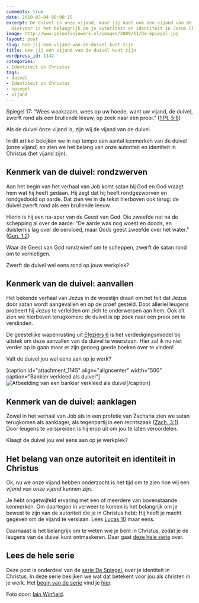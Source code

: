 ```yaml
---
comments: true
date: 2010-03-04 08:00:15
excerpt: De duivel is onze vijand, maar jij kunt ook een vijand van de duivel zijn.
  Hiervoor is het belangrijk om je autoriteit en identiteit in Jezus Christus te weten.
image: http://www.geloofinjewerk.nl/images/2009/11/De-Spiegel.jpg
layout: post
slug: hoe-jij-een-vijand-van-de-duivel-kunt-zijn
title: Hoe jij een vijand van de duivel kunt zijn
wordpress_id: 1142
categories:
- Identiteit in Christus
tags:
- duivel
- Identiteit in Christus
- spiegel
- vijand
---
```


Spiegel 17: “Wees waakzaam, wees op uw hoede, want uw vijand, de duivel, zwerft rond als een brullende leeuw, op zoek naar een prooi.” ([1 Pt. 5:8](http://www.biblija.net/biblija.cgi?m=1+Pt+5%3A8&id42=0&id18=1&pos=0&l=nl&set=10))

Als de duivel ònze vijand is, zijn wij de vijand van de duivel.

In dit artikel bekijken we in rap tempo een aantal kenmerken van de duivel (onze vijand) en zien we het belang van onze autoriteit en identiteit in Christus (het vijand zijn).





## Kenmerk van de duivel: rondzwerven


Aan het begin van het verhaal van Job komt satan bij God en God vraagt hem wat hij heeft gedaan. Hij zegt dat hij heeft rondgezworven en rondgedoold op aarde. Dat zien we in de tekst hierboven ook terug: de duivel zwerft rond als een brullende leeuw.

Hierin is hij een na-aper van de Geest van God. Die zweefde net na de schepping al over de aarde: “De aarde was nog woest en doods, en duisternis lag over de oervloed, maar Gods geest zweefde over het water.” ([Gen. 1:2](http://www.biblija.net/biblija.cgi?m=Gen+1%3A2&id42=0&id18=1&pos=0&l=nl&set=10))

Waar de Geest van God rondzwierf om te scheppen, zwerft de satan rond om te vernietigen.

Zwerft de duivel wel eens rond op jouw werkplek?



## Kenmerk van de duivel: aanvallen


Het bekende verhaal van Jezus in de woestijn draait om het feit dat Jezus door satan wordt aangevallen en op de proef gesteld. Door allerlei leugens probeert hij Jezus te verleiden om zich te onderwerpen aan hem. Ook dit zien we hierboven terugkomen: de duivel is op zoek naar een prooi om te verslinden.

De geestelijke wapenrusting uit [Efeziërs 6](http://www.biblija.net/biblija.cgi?m=Ef+6%3A11-17&id42=0&id18=1&pos=0&l=nl&set=10) is het verdedigingsmiddel bij uitstek om deze aanvallen van de duivel te weerstaan. Hier zal ik nu niet verder op in gaan maar er zijn genoeg goede boeken over te vinden!

Valt de duivel jou wel eens aan op je werk?

[caption id="attachment_1145" align="aligncenter" width="500" caption="Bankier verkleed als duivel"]![Afbeelding van een bankier verkleed als duivel](http://www.geloofinjewerk.nl/images/2010/03/duivelbankier.jpg)[/caption]



## Kenmerk van de duivel: aanklagen


Zowel in het verhaal van Job als in een profetie van Zacharia zien we satan terugkomen als aanklager, als tegenpartij in een rechtszaak ([Zach. 3:1](http://www.biblija.net/biblija.cgi?m=Zach+3%3A1&id42=0&id18=1&pos=0&l=nl&set=10)). Door leugens te verspreiden is hij erop uit om jou te laten veroordelen.

Klaagt de duivel jou wel eens aan op je werkplek?



## Het belang van onze autoriteit en identiteit in Christus


Ok, nu we onze vijand hebben onderzocht is het tijd om te zien hoe wij een _vijand van onze vijand_ kunnen zijn.

Je hebt ongetwijfeld ervaring met één of meerdere van bovenstaande kenmerken. Om daartegen in verweer te komen is het belangrijk om je bewust te zijn van de autoriteit die je in Christus hebt: Hij heeft je macht gegeven om de vijand te verslaan. Lees [Lucas 10](http://www.biblija.net/biblija.cgi?m=luc+10&id42=0&id18=1&pos=0&l=nl&set=10) maar eens.

Daarnaast is het belangrijk om te weten wie je bent in Christus, zodat je de leugens van de duivel kunt ontmaskeren. Daar gaat [deze hele serie](/2009/11/09/kijk-eens-wat-vaker-in-de-spiegel/) over.



## Lees de hele serie


Deze post is onderdeel van de [serie De Spiegel](/2009/11/09/kijk-eens-wat-vaker-in-de-spiegel/), over je identiteit in Christus. In deze serie bekijken we wat dat betekent voor jou als christen in je werk. Het [begin van de serie](/2009/11/09/kijk-eens-wat-vaker-in-de-spiegel/) vind je [hier](/2009/11/09/kijk-eens-wat-vaker-in-de-spiegel/).



Foto door: [Iain Winfield](http://www.flickr.com/photos/irwin_pics/3408150232/).
